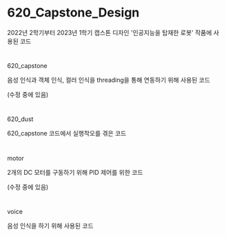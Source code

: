 # 620_Capstone_Design
2022년 2학기부터 2023년 1학기 캡스톤 디자인 '인공지능을 탑재한 로봇' 작품에 사용된 코드

#
620_capstone

음성 인식과 객체 인식, 컬러 인식을 threading을 통해 연동하기 위해 사용된 코드

(수정 중에 있음)

#
620_dust

620_capstone 코드에서 실행착오를 겪은 코드

#
motor

2개의 DC 모터를 구동하기 위해 PID 제어를 위한 코드

(수정 중에 있음)

#
voice

음성 인식을 하기 위해 사용된 코드
